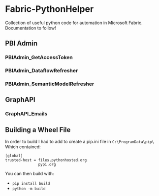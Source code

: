 # Fabric-PythonHelper
Collection of useful python code for automation in Microsoft Fabric.
Documentation to follow!

## PBI Admin
### PBIAdmin_GetAccessToken

### PBIAdmin_DataflowRefresher

### PBIAdmin_SemanticModelRefresher

## GraphAPI
### GraphAPI_Emails

## Building a Wheel File
In order to build I had to add to create a pip.ini file in `C:\ProgramData\pip\`
<br>
Which contained:
```
[global]
trusted-host = files.pythonhosted.org
               pypi.org
```
You can then build with:
- `pip install build`
- `python -m build`